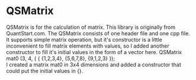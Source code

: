 # QSMatrix
QSMatrix is for the calculation of matrix. This library is originally from QuantStart.com.  The QSMatrix consists of one header file and one cpp file. It supports simple matrix operation, but it's constructor is a little inconvenient to fill matrix elements with values, so I added another constructor to fill it's initial values in the form of a vector here.
QSMatrix<int> mat0 (3, 4, { { {1,2,3,4}, {5,6,7,8}, {9,1,2,3} });    
I created a matrix mat0 in 3x4 dimensions and added a constructor that could put the initial values in {}.
